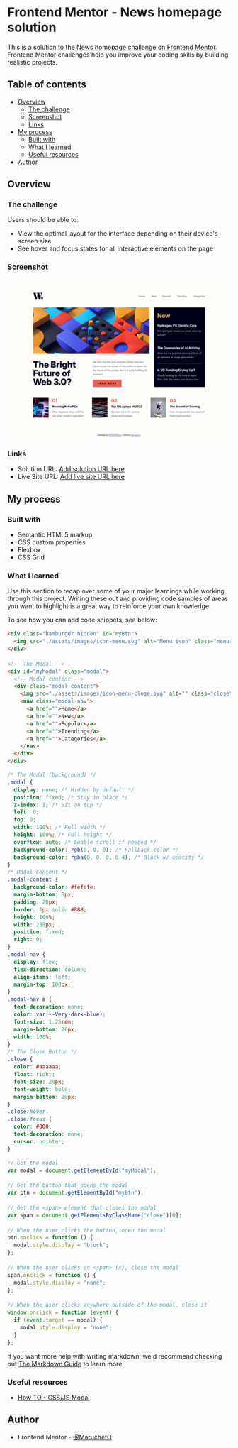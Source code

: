 # Frontend Mentor - News homepage solution

This is a solution to the [News homepage challenge on Frontend Mentor](https://www.frontendmentor.io/challenges/news-homepage-H6SWTa1MFl). Frontend Mentor challenges help you improve your coding skills by building realistic projects.

## Table of contents

- [Overview](#overview)
  - [The challenge](#the-challenge)
  - [Screenshot](#screenshot)
  - [Links](#links)
- [My process](#my-process)
  - [Built with](#built-with)
  - [What I learned](#what-i-learned)
  - [Useful resources](#useful-resources)
- [Author](#author)

## Overview

### The challenge

Users should be able to:

- View the optimal layout for the interface depending on their device's screen size
- See hover and focus states for all interactive elements on the page

### Screenshot

![](./screenshot.jpg)

### Links

- Solution URL: [Add solution URL here](https://your-solution-url.com)
- Live Site URL: [Add live site URL here](https://your-live-site-url.com)

## My process

### Built with

- Semantic HTML5 markup
- CSS custom properties
- Flexbox
- CSS Grid

### What I learned

Use this section to recap over some of your major learnings while working through this project. Writing these out and providing code samples of areas you want to highlight is a great way to reinforce your own knowledge.

To see how you can add code snippets, see below:

```html
<div class="hamburger hidden" id="myBtn">
  <img src="./assets/images/icon-menu.svg" alt="Menu icon" class="menu-icon" />
</div>

<!-- The Modal -->
<div id="myModal" class="modal">
  <!-- Modal content -->
  <div class="modal-content">
    <img src="./assets/images/icon-menu-close.svg" alt="" class="close" />
    <nav class="modal-nav">
      <a href="">Home</a>
      <a href="">New</a>
      <a href="">Popular</a>
      <a href="">Trending</a>
      <a href="">Categories</a>
    </nav>
  </div>
</div>
```

```css
/* The Modal (background) */
.modal {
  display: none; /* Hidden by default */
  position: fixed; /* Stay in place */
  z-index: 1; /* Sit on top */
  left: 0;
  top: 0;
  width: 100%; /* Full width */
  height: 100%; /* Full height */
  overflow: auto; /* Enable scroll if needed */
  background-color: rgb(0, 0, 0); /* Fallback color */
  background-color: rgba(0, 0, 0, 0.4); /* Black w/ opacity */
}
/* Modal Content */
.modal-content {
  background-color: #fefefe;
  margin-bottom: 0px;
  padding: 28px;
  border: 1px solid #888;
  height: 100%;
  width: 255px;
  position: fixed;
  right: 0;
}
.modal-nav {
  display: flex;
  flex-direction: column;
  align-items: left;
  margin-top: 100px;
}
.modal-nav a {
  text-decoration: none;
  color: var(--Very-dark-blue);
  font-size: 1.25rem;
  margin-bottom: 20px;
  width: 100%;
}
/* The Close Button */
.close {
  color: #aaaaaa;
  float: right;
  font-size: 28px;
  font-weight: bold;
  margin-bottom: 20px;
}
.close:hover,
.close:focus {
  color: #000;
  text-decoration: none;
  cursor: pointer;
}
```

```js
// Get the modal
var modal = document.getElementById("myModal");

// Get the button that opens the modal
var btn = document.getElementById("myBtn");

// Get the <span> element that closes the modal
var span = document.getElementsByClassName("close")[0];

// When the user clicks the button, open the modal
btn.onclick = function () {
  modal.style.display = "block";
};

// When the user clicks on <span> (x), close the modal
span.onclick = function () {
  modal.style.display = "none";
};

// When the user clicks anywhere outside of the modal, close it
window.onclick = function (event) {
  if (event.target == modal) {
    modal.style.display = "none";
  }
};
```

If you want more help with writing markdown, we'd recommend checking out [The Markdown Guide](https://www.markdownguide.org/) to learn more.

### Useful resources

- [How TO - CSS/JS Modal](www.w3schools.com/howto/howto_css_modals.asp)

## Author

- Frontend Mentor - [@MaruchetO](https://www.frontendmentor.io/profile/MaruchetO)
